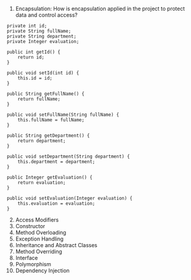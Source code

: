 1. Encapsulation: How is encapsulation applied in the project to protect data and control access?

```
private int id;
private String fullName;
private String department;
private Integer evaluation;
```

```
public int getId() {
    return id;
}

public void setId(int id) {
    this.id = id;
}

public String getFullName() {
    return fullName;
}

public void setFullName(String fullName) {
    this.fullName = fullName;
}

public String getDepartment() {
    return department;
}

public void setDepartment(String department) {
    this.department = department;
}

public Integer getEvaluation() {
    return evaluation;
}

public void setEvaluation(Integer evaluation) {
    this.evaluation = evaluation;
}

```


2. Access Modifiers
3. Constructor
4. Method Overloading
5. Exception Handling
6. Inheritance and Abstract Classes
7. Method Overriding
8. Interface
9. Polymorphism
10. Dependency Injection
